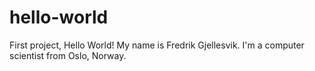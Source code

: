 # hello-world
First project, Hello World!
My name is Fredrik Gjellesvik. I'm a computer scientist from Oslo, Norway.
